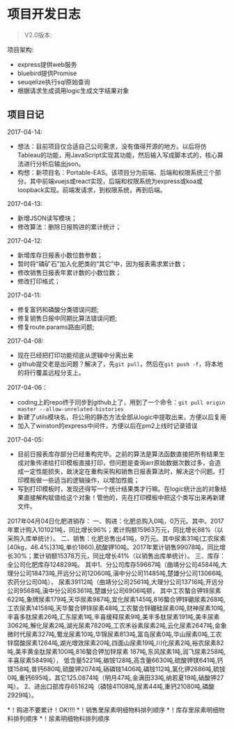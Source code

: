 # 项目开发日志

>V2.0版本:

项目架构:

- express提供web服务
- bluebird提供Promise
- seuqelize执行sql原始查询
- 根据请求生成调用logic生成文字结果对象

## 项目日记

2017-04-14:

- 想法：目前项目仅合适自己公司需求，没有值得开源的地方。以后将仿Tableau的功能，用JavaScript实现其功能，然后输入写成脚本式的，核心算法进行分析后输出json。
- 构想：新项目名：Portable-EAS。该项目分为前端、后端和权限系统三个部分。其中前端vuejs或react实现，后端和权限系统为express或koa或loopback实现。前端发请求，到权限系统，再到后端。

2017-04-13:

- 新增JSON读写模块；
- 修改算法：删除日报购进的累计统计；

2017-04-12:

- 新增库存日报表小数位数参数；
- 暂时将“磷矿石”加入化肥类的“其它”中，因为报表需求累计数；
- 修改销售日报表年累计数的小数位数；
- 修改打印格式；

2017-04-11:

- 修复富钙和磷酸分类错误问题;
- 修复销售日报中同期比算法错误问题;
- 修复route.params路由问题;

2017-04-08:

- 现在已经把打印功能彻底从逻辑中分离出来
- github提交老是出问题？解决了，先`git pull`，然后在`git push -f`，将本地的将行覆盖远程分支上。

2017-04-06：

- coding上的repo终于同步到github上了，用到了一个命令：`git pull origin master --allow-unrelated-histories`
- 新建了utils模块名，将公用的静态方法全部从logic中提取出来，方便以后复用
- 加入了winston的express中间件，方便以后在pm2上线时记录错误

2017-04-05:

- 目前日报表库存部分已经重构完毕。之前的算法是算法函数直接把所有结果生成对象传递给打印模板直接打印，但问题是查询arr原始数据次数过多，会造成一定性能损失，故决定在重构采购和销售日报表算法时，解决这个问题。打印模板做一些适当的逻辑操作，以增加性能；
- 写到打印模板时，发现还得写一个统计结果类才行嘛。在logic统计出的对象结果直接解构赋值给这个对象！管他的，先在打印模板中把这个类写出来再新建文件。


2017年04月04日化肥进销存：
一、购进：化肥总购入0吨，0万元。其中。2017年累计购入101021吨，同比增长96%；累计购额15963万元，同比增长88%（以采购入库单统计）。
二、销售：化肥总售出41吨，9万元。其中尿素31吨(工农尿素[40kg，46.4%]31吨,单价1860),硫酸钾10吨。2017年累计销售99078吨，同比增长30%；累计销额15378万元，同比增长41%（以销售出库单统计）。
三、库存：全公司化肥库存124829吨。
    其中1、分公司库存59667吨（曲靖分公司4584吨,大理分公司18473吨,开远分公司12060吨,滇中分公司11485吨,楚雄分公司13066吨,农药分公司0吨），
            尿素39112吨（曲靖分公司2561吨,大理分公司13716吨,开远分公司9568吨,滇中分公司6361吨,楚雄分公司6906吨顿，
                其中工农螯合钾锌尿素622吨,象牌尿素179吨,天华尿素987吨,宜化尿素145吨,816螯合钾锌硼尿素268吨,工农尿素14158吨,天华螯合钾锌尿素48吨,工农螯合锌硼硅尿素0吨,财神尿素10吨,丰喜多肽尿素26吨,汇东尿素1吨,丰喜缓释尿素9吨,美丰多肽尿素191吨,美丰尿素3062吨,解化尿素2吨,湖光尿素7820吨,工农禾谷素尿素2吨,云化尿素2647吨,金象微时代尿素327吨,蜀龙尿素10吨,华锦尿素813吨,富岛尿素0吨,华山尿素0吨,工农锌腐酸尿素1264吨,湖光增效尿素20吨,四面山尿素19吨,川化尿素2吨,裕农尿素82吨,美丰黄金肽尿素100吨,816螯合钾加锌尿素 187吨,东风尿素1吨,润飞尿素258吨,丰喜尿素5849吨），
            低含量5221吨,碳铵128吨,高含量6630吨,硫酸钾镁641吨,钙镁158吨,普钙680吨,硫酸钾2074吨,硝磷铵1406吨,磷铵112吨,氯化钾2686吨,硫铵0吨,重钙695吨，其它125.0874吨（明月47吨,金满田33吨,纳若夏19吨,硝酸钾27吨）。
        2、进出口部库存65162吨（磷铵41108吨,尿素44吨,重钙21080吨,磷酸2929吨）。


*！购进不要累计！OK!!!!
*！销售里尿素明细物料排列顺序
*！库存里尿素明细物料排列顺序
*！尿素明细物料排列顺序
